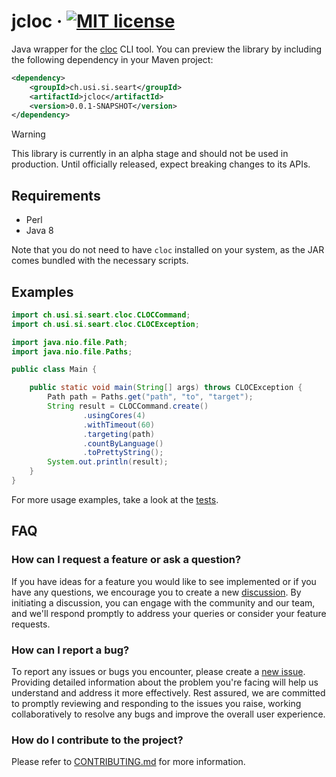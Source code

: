 # jcloc &middot; [![MIT license](https://img.shields.io/github/license/seart-group/jcloc)](https://github.com/seart-group/jcloc/blob/master/LICENSE)

Java wrapper for the [cloc](https://github.com/AlDanial/cloc) CLI tool. You can preview the library by including the
following dependency in your Maven project:

```xml
<dependency>
    <groupId>ch.usi.si.seart</groupId>
    <artifactId>jcloc</artifactId>
    <version>0.0.1-SNAPSHOT</version>
</dependency>
```

> [!WARNING]  
> This library is currently in an alpha stage and should not be used in production.
> Until officially released, expect breaking changes to its APIs.

## Requirements

- Perl
- Java 8

Note that you do not need to have `cloc` installed on your system, as the JAR comes bundled with the necessary scripts.

## Examples

```java
import ch.usi.si.seart.cloc.CLOCCommand;
import ch.usi.si.seart.cloc.CLOCException;

import java.nio.file.Path;
import java.nio.file.Paths;

public class Main {

    public static void main(String[] args) throws CLOCException {
        Path path = Paths.get("path", "to", "target");
        String result = CLOCCommand.create()
                .usingCores(4)
                .withTimeout(60)
                .targeting(path)
                .countByLanguage()
                .toPrettyString();
        System.out.println(result);
    }
}
```

For more usage examples, take a look at the [tests](src/test/java/ch/usi/si/seart/cloc).

## FAQ

### How can I request a feature or ask a question?

If you have ideas for a feature you would like to see implemented or if you have any questions, we encourage you to
create a new [discussion](https://github.com/seart-group/jcloc/discussions/). By initiating a discussion, you can engage
with the community and our team, and we'll respond promptly to address your queries or consider your feature requests.

### How can I report a bug?

To report any issues or bugs you encounter, please create a [new issue](https://github.com/seart-group/jcloc/issues/).
Providing detailed information about the problem you're facing will help us understand and address it more effectively.
Rest assured, we are committed to promptly reviewing and responding to the issues you raise, working collaboratively
to resolve any bugs and improve the overall user experience.

### How do I contribute to the project?

Please refer to [CONTRIBUTING.md](CONTRIBUTING.md) for more information.
